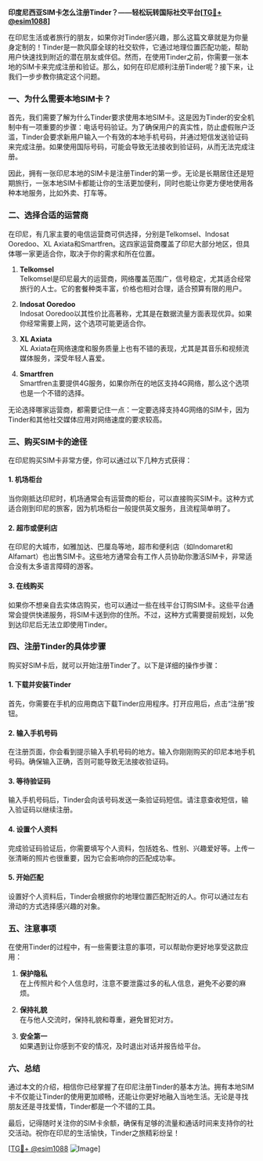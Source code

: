 **印度尼西亚SIM卡怎么注册Tinder？——轻松玩转国际社交平台[[TG💪+ @esim1088](https://t.me/s/esim1088)]**

在印尼生活或者旅行的朋友，如果你对Tinder感兴趣，那么这篇文章就是为你量身定制的！Tinder是一款风靡全球的社交软件，它通过地理位置匹配功能，帮助用户快速找到附近的潜在朋友或伴侣。然而，在使用Tinder之前，你需要一张本地的SIM卡来完成注册和验证。那么，如何在印尼顺利注册Tinder呢？接下来，让我们一步步教你搞定这个问题。

### 一、为什么需要本地SIM卡？

首先，我们需要了解为什么Tinder要求使用本地SIM卡。这是因为Tinder的安全机制中有一项重要的步骤：电话号码验证。为了确保用户的真实性，防止虚假账户泛滥，Tinder会要求新用户输入一个有效的本地手机号码，并通过短信发送验证码来完成注册。如果使用国际号码，可能会导致无法接收到验证码，从而无法完成注册。

因此，拥有一张印尼本地的SIM卡是注册Tinder的第一步。无论是长期居住还是短期旅行，一张本地SIM卡都能让你的生活更加便利，同时也能让你更方便地使用各种本地服务，比如外卖、打车等。

### 二、选择合适的运营商

在印尼，有几家主要的电信运营商可供选择，分别是Telkomsel、Indosat Ooredoo、XL Axiata和Smartfren。这四家运营商覆盖了印尼大部分地区，但具体哪一家更适合你，取决于你的需求和所在位置。

1. **Telkomsel**  
   Telkomsel是印尼最大的运营商，网络覆盖范围广，信号稳定，尤其适合经常旅行的人士。它的套餐种类丰富，价格也相对合理，适合预算有限的用户。

2. **Indosat Ooredoo**  
   Indosat Ooredoo以其性价比高著称，尤其是在数据流量方面表现优异。如果你经常需要上网，这个选项可能更适合你。

3. **XL Axiata**  
   XL Axiata在网络速度和服务质量上也有不错的表现，尤其是其音乐和视频流媒体服务，深受年轻人喜爱。

4. **Smartfren**  
   Smartfren主要提供4G服务，如果你所在的地区支持4G网络，那么这个选项也是一个不错的选择。

无论选择哪家运营商，都需要记住一点：一定要选择支持4G网络的SIM卡，因为Tinder和其他社交媒体应用对网络速度的要求较高。

### 三、购买SIM卡的途径

在印尼购买SIM卡非常方便，你可以通过以下几种方式获得：

#### 1. 机场柜台
当你刚抵达印尼时，机场通常会有运营商的柜台，可以直接购买SIM卡。这种方式适合刚到印尼的旅客，因为机场柜台一般提供英文服务，且流程简单明了。

#### 2. 超市或便利店
在印尼的大城市，如雅加达、巴厘岛等地，超市和便利店（如Indomaret和Alfamart）也出售SIM卡。这些地方通常会有工作人员协助你激活SIM卡，非常适合没有太多语言障碍的游客。

#### 3. 在线购买
如果你不想亲自去实体店购买，也可以通过一些在线平台订购SIM卡。这些平台通常会提供快递服务，将SIM卡送到你的住所。不过，这种方式需要提前规划，以免到达印尼后无法立即使用Tinder。

### 四、注册Tinder的具体步骤

购买好SIM卡后，就可以开始注册Tinder了。以下是详细的操作步骤：

#### 1. 下载并安装Tinder
首先，你需要在手机的应用商店下载Tinder应用程序。打开应用后，点击“注册”按钮。

#### 2. 输入手机号码
在注册页面，你会看到提示输入手机号码的地方。输入你刚刚购买的印尼本地手机号码。确保输入正确，否则可能导致无法接收验证码。

#### 3. 等待验证码
输入手机号码后，Tinder会向该号码发送一条验证码短信。请注意查收短信，输入验证码以继续注册。

#### 4. 设置个人资料
完成验证码验证后，你需要填写个人资料，包括姓名、性别、兴趣爱好等。上传一张清晰的照片也很重要，因为它会影响你的匹配成功率。

#### 5. 开始匹配
设置好个人资料后，Tinder会根据你的地理位置匹配附近的人。你可以通过左右滑动的方式选择感兴趣的对象。

### 五、注意事项

在使用Tinder的过程中，有一些需要注意的事项，可以帮助你更好地享受这款应用：

1. **保护隐私**  
   在上传照片和个人信息时，注意不要泄露过多的私人信息，避免不必要的麻烦。

2. **保持礼貌**  
   在与他人交流时，保持礼貌和尊重，避免冒犯对方。

3. **安全第一**  
   如果遇到让你感到不安的情况，及时退出对话并报告给平台。

### 六、总结

通过本文的介绍，相信你已经掌握了在印尼注册Tinder的基本方法。拥有本地SIM卡不仅能让Tinder的使用更加顺畅，还能让你更好地融入当地生活。无论是寻找朋友还是寻找爱情，Tinder都是一个不错的工具。

最后，记得随时关注你的SIM卡余额，确保有足够的流量和通话时间来支持你的社交活动。祝你在印尼的生活愉快，Tinder之旅精彩纷呈！

[[TG💪+ @esim1088](https://t.me/s/esim1088) ![Image](https://i.postimg.cc/4NQfJmqS/Snipaste-2025-05-13-00-14-12.png)]